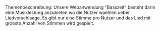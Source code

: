 Themenbeschreibung:
Unsere Webanwendung "Basszeit" besteht darin eine Musiklestung anzubieten wo die Nutzer waehlen ueber Liedvorschlaege. Es gibt nur eine Stimme pro Nutzer und das Lied mit groeste Anzahl von Stimmen wird gespielt.
